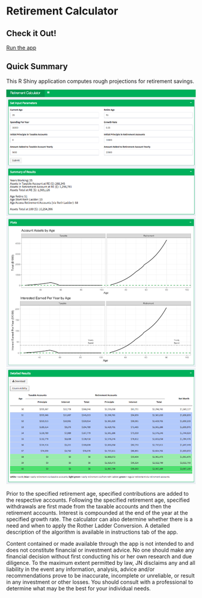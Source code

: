 # Retirement Calculator

## Check it Out!

[Run the app](https://jennynguyen.shinyapps.io/retirement_calculator/)


## Quick Summary

This R Shiny application computes rough projections for retirement savings. 

![screenshot of display 1](images/app_screenshot1.jpg)
![screenshot of display 2](images/app_screenshot2.jpg)
![screenshot of display 3](images/app_screenshot3.jpg)

Prior to the specified retirement age, specified contributions are added to the respective accounts. Following the specified retirement age, specified withdrawals are first made from the taxable accounts and then the retirement accounts. Interest is compounded at the end of the year at the specified growth rate. The calculator can also determine whether there is a need and when to apply the Rother Ladder Conversion. A detailed description of the algorithm is available in instructions tab of the app.

Content contained or made available through the app is not intended to and does not constitute financial or investment advice. No one should make any financial decision without first conducting his or her own research and due diligence. To the maximum extent permitted by law, JN disclaims any and all liability in the event any information, analysis, advice and/or recommendations prove to be inaccurate, incomplete or unreliable, or result in any investment or other losses. You should consult with a professional to determine what may be the best for your individual needs.
